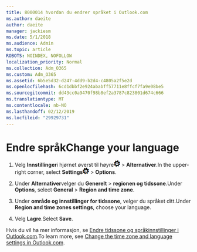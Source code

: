 ```yaml
---
title: 8000014 hvordan du endrer språket i Outlook.com
ms.author: daeite
author: daeite
manager: jackiesm
ms.date: 5/1/2018
ms.audience: Admin
ms.topic: article
ROBOTS: NOINDEX, NOFOLLOW
localization_priority: Normal
ms.collection: Adm_O365
ms.custom: Adm_O365
ms.assetid: 6b5e5d32-d247-4dd9-b2d4-c4805a2f5e2d
ms.openlocfilehash: 6cd1dbbf2e924ababff57711e8ffcf7fa9e08be5
ms.sourcegitcommit: dd43cc0a9470f98b8ef2a3787c823801d674c666
ms.translationtype: MT
ms.contentlocale: nb-NO
ms.lasthandoff: 02/12/2019
ms.locfileid: "29929731"
---
```

# <a name="change-your-language"></a><span data-ttu-id="814d9-102">Endre språk</span><span class="sxs-lookup"><span data-stu-id="814d9-102">Change your language</span></span>

1. <span data-ttu-id="814d9-103">Velg **Innstillinger**i hjørnet øverst til høyre![innstillinger](media/f4b2e798-fff1-4a14-931f-5677a4543b58.png) \> **Alternativer**.</span><span class="sxs-lookup"><span data-stu-id="814d9-103">In the upper-right corner, select **Settings**![Settings](media/f4b2e798-fff1-4a14-931f-5677a4543b58.png) \> **Options**.</span></span>
    
2. <span data-ttu-id="814d9-104">Under **Alternativer**velger du **Generelt** \> **regionen og tidssone**.</span><span class="sxs-lookup"><span data-stu-id="814d9-104">Under **Options**, select **General** \> **Region and time zone**.</span></span>
    
3. <span data-ttu-id="814d9-105">Under **område og innstillinger for tidssone**, velger du språket ditt.</span><span class="sxs-lookup"><span data-stu-id="814d9-105">Under **Region and time zones settings**, choose your language.</span></span>
    
4. <span data-ttu-id="814d9-106">Velg **Lagre**.</span><span class="sxs-lookup"><span data-stu-id="814d9-106">Select **Save**.</span></span>
    
<span data-ttu-id="814d9-107">Hvis du vil ha mer informasjon, se [Endre tidssone og språkinnstillinger i Outlook.com](https://go.microsoft.com/fwlink/p/?linkid=873132).</span><span class="sxs-lookup"><span data-stu-id="814d9-107">To learn more, see [Change the time zone and language settings in Outlook.com](https://go.microsoft.com/fwlink/p/?linkid=873132).</span></span>
  

